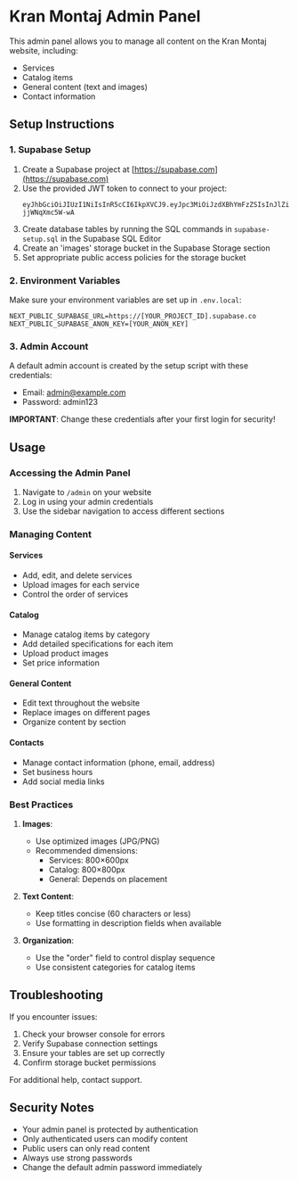 # Kran Montaj Admin Panel

This admin panel allows you to manage all content on the Kran Montaj website, including:

- Services
- Catalog items
- General content (text and images)
- Contact information

## Setup Instructions

### 1. Supabase Setup

1. Create a Supabase project at [https://supabase.com](https://supabase.com)
2. Use the provided JWT token to connect to your project:
   ```
   eyJhbGciOiJIUzI1NiIsInR5cCI6IkpXVCJ9.eyJpc3MiOiJzdXBhYmFzZSIsInJlZiI6Im1jd3hheXlzdW9zbGhzcHNubmZ5Iiwicm9sZSI6ImFub24iLCJpYXQiOjE3NDcwNDI1NTYsImV4cCI6MjA2MjYxODU1Nn0.a55WRVX8xbrR0m6sNBLRETMnd35cA-jjWNqXmc5W-wA
   ```
3. Create database tables by running the SQL commands in `supabase-setup.sql` in the Supabase SQL Editor
4. Create an 'images' storage bucket in the Supabase Storage section
5. Set appropriate public access policies for the storage bucket

### 2. Environment Variables

Make sure your environment variables are set up in `.env.local`:

```
NEXT_PUBLIC_SUPABASE_URL=https://[YOUR_PROJECT_ID].supabase.co
NEXT_PUBLIC_SUPABASE_ANON_KEY=[YOUR_ANON_KEY]
```

### 3. Admin Account

A default admin account is created by the setup script with these credentials:

- Email: admin@example.com
- Password: admin123

**IMPORTANT**: Change these credentials after your first login for security!

## Usage

### Accessing the Admin Panel

1. Navigate to `/admin` on your website
2. Log in using your admin credentials
3. Use the sidebar navigation to access different sections

### Managing Content

#### Services
- Add, edit, and delete services
- Upload images for each service
- Control the order of services

#### Catalog
- Manage catalog items by category
- Add detailed specifications for each item
- Upload product images
- Set price information

#### General Content
- Edit text throughout the website
- Replace images on different pages
- Organize content by section

#### Contacts
- Manage contact information (phone, email, address)
- Set business hours
- Add social media links

### Best Practices

1. **Images**:
   - Use optimized images (JPG/PNG)
   - Recommended dimensions:
     - Services: 800×600px
     - Catalog: 800×800px
     - General: Depends on placement

2. **Text Content**:
   - Keep titles concise (60 characters or less)
   - Use formatting in description fields when available

3. **Organization**:
   - Use the "order" field to control display sequence
   - Use consistent categories for catalog items

## Troubleshooting

If you encounter issues:

1. Check your browser console for errors
2. Verify Supabase connection settings
3. Ensure your tables are set up correctly
4. Confirm storage bucket permissions

For additional help, contact support.

## Security Notes

- Your admin panel is protected by authentication
- Only authenticated users can modify content
- Public users can only read content
- Always use strong passwords
- Change the default admin password immediately 